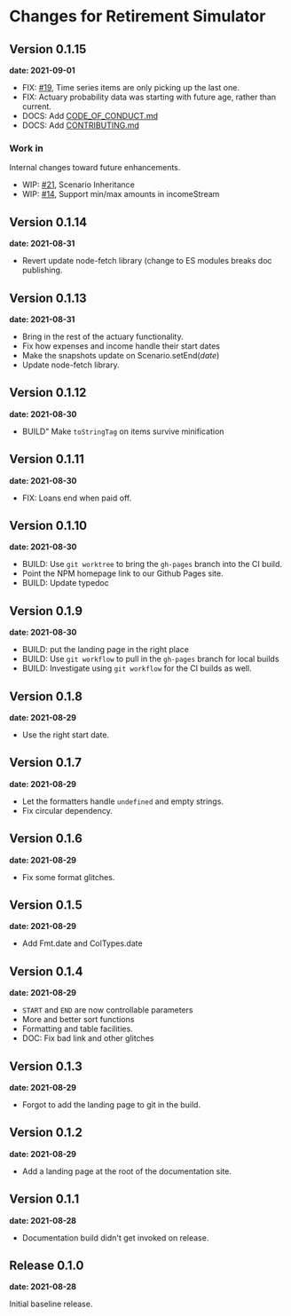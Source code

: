 # Changes for Retirement Simulator

## Version 0.1.15

__date: 2021-09-01__

* FIX: [#19](https://github.com/BobKerns/retirement-simulator/issues/19), Time series items are
  only picking up the last one.
* FIX: Actuary probability data was starting with future age, rather than current.
* DOCS: Add [CODE_OF_CONDUCT.md](ODE_OF_CONDUCT.md)
* DOCS: Add [CONTRIBUTING.md](CONTRIBUTING.md)

### Work in

Internal changes toward future enhancements.

* WIP: [#21](https://github.com/BobKerns/retirement-simulator/issues/21), Scenario Inheritance
* WIP: [#14](https://github.com/BobKerns/retirement-simulator/issues/14), Support min/max amounts in incomeStream

## Version 0.1.14

__date: 2021-08-31__

* Revert update node-fetch library (change to ES modules breaks doc publishing.

## Version 0.1.13

__date: 2021-08-31__

* Bring in the rest of the actuary functionality.
* Fix how expenses and income handle their start dates
* Make the snapshots update on Scenario.setEnd(_date_)
* Update node-fetch library.

## Version 0.1.12

__date: 2021-08-30__

* BUILD" Make `toStringTag` on items survive minification

## Version 0.1.11

__date: 2021-08-30__

* FIX: Loans end when paid off.

## Version 0.1.10

__date: 2021-08-30__

* BUILD: Use `git worktree` to bring the `gh-pages` branch into the CI build.
* Point the NPM homepage link to our Github Pages site.
* BUILD: Update typedoc

## Version 0.1.9

__date: 2021-08-30__

* BUILD: put the landing page in the right place
* BUILD: Use `git workflow` to pull in the `gh-pages` branch for local builds
* BUILD: Investigate using `git workflow` for the CI builds as well.

## Version 0.1.8

__date: 2021-08-29__

* Use the right start date.

## Version 0.1.7

__date: 2021-08-29__

* Let the formatters handle `undefined` and empty strings.
* Fix circular dependency.

## Version 0.1.6

__date: 2021-08-29__

* Fix some format glitches.

## Version 0.1.5

__date: 2021-08-29__

* Add Fmt.date and ColTypes.date

## Version 0.1.4

__date: 2021-08-29__

* `START` and `END` are now controllable parameters
* More and better sort functions
* Formatting and table facilities.
* DOC: Fix bad link and other glitches

## Version 0.1.3

__date: 2021-08-29__

* Forgot to add the landing page to git in the build.

## Version 0.1.2

__date: 2021-08-29__

* Add a landing page at the root of the documentation site.

## Version 0.1.1

__date: 2021-08-28__

* Documentation build didn't get invoked on release.

## Release 0.1.0

__date: 2021-08-28__

Initial baseline release.
